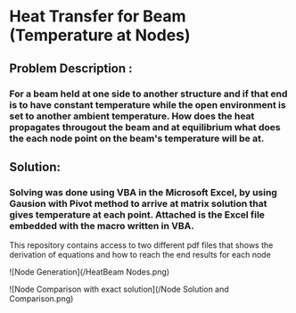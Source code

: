 # Heat Transfer for Beam (Temperature at Nodes)

## Problem Description : 
### For a beam held at one side to another structure and if that end is to have constant temperature while the open environment is set to another ambient temperature. How does the heat propagates througout the beam and at equilibrium what does the each node point on the beam's temperature will be at. 

## Solution: 
### Solving was done using VBA in the Microsoft Excel, by using Gausion with Pivot method to arrive at matrix solution that gives temperature at each point. Attached is the Excel file embedded with the macro written in VBA.

This repository contains access to two different pdf files that shows the derivation of equations and how to reach the end results for each node

![Node Generation](/HeatBeam Nodes.png)

![Node Comparison with exact solution](/Node Solution and Comparison.png)
